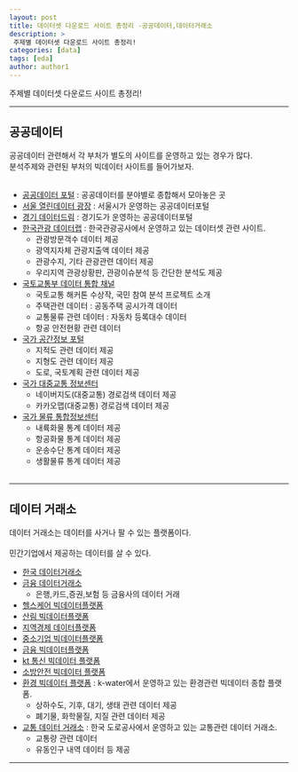 ```yaml
---
layout: post
title: 데이터셋 다운로드 사이트 총정리 -공공데이터,데이터거래소
description: >
 주제별 데이터셋 다운로드 사이트 총정리!
categories: [data] 
tags: [eda]
author: author1
---
```


주제별 데이터셋 다운로드 사이트 총정리!

---


## 공공데이터 <Br>

공공데이터 관련해서 각 부처가 별도의 사이트를 운영하고 있는 경우가 많다. <br>
분석주제와 관련된 부처의 빅데이터 사이트를 들어가보자.<br><br>



- [공공데이터 포털](https://data.go.kr) : 공공데이터를 분야별로 종합해서 모아놓은 곳<br>
- [서울 열린데이터 광장](https://data.seoul.go.kr) : 서울시가 운영하는 공공데이터포털 <br> 
- [경기 데이터드림](https://data.gg.go.kr/portal/mainPage.do) : 경기도가 운영하는 공공데이터포털 <br>
- [한국관광 데이터랩](https://datalab.visitkorea.or.kr/datalab/portal/main/getMainForm.do)  :  한국관광공사에서 운영하고 있는 데이터셋 관련 사이트.<br>
  -  관광방문객수 데이터 제공<br>
  -  광역지자체 관광지출액 데이터 제공<br>
  -  관광수지, 기타 관광관련 데이터 제공<br>
  -  우리지역 관광상황판, 관광이슈분석 등 간단한 분석도 제공<br>
- [국토교통부 데이터 통합 채널](https://data.molit.go.kr) <Br>
  -  국토교통 해커톤 수상작, 국민 참여 분석 프로젝트 소개 <Br>
  -  주택관련 데이터 : 공동주택 공시가격 데이터 <Br>
  -  교통물류 관련 데이터 : 자동차 등록대수 데이터 <br>
  -  항공 안전현황 관련 데이터 <Br>
- [국가 공간정보 포털](http://www.nsdi.go.kr/lxportal/?menuno=2679)<br>
  - 지적도 관련 데이터 제공<br>
  - 지형도 관련 데이터 제공<br>
  - 도로, 국토계획 관련 데이터 제공<br>
- [국가 대중교통 정보센터](https://www.tago.go.kr)<br>
  - 네이버지도(대중교통) 경로검색 데이터 제공<br>
  - 카카오맵(대중교통) 경로검색 데이터 제공 <br>
- [국가 물류 통합정보센터](http://nlic.go.kr/nlic/frghtRoad0010.action)<br>
  - 내륙화물 통계 데이터 제공<br>
  - 항공화물 통계 데이터 제공<br>
  - 운송수단 통계 데이터 제공<br>
  - 생활물류 통계 데이터 제공<br><br>


----

## 데이터 거래소 <br>

데이터 거래소는 데이터를 사거나 팔 수 있는 플랫폼이다. <br><br>
민간기업에서 제공하는 데이터를 살 수 있다.

- [한국 데이터거래소](https://kdx.kr/main)<br>
- [금융 데이터거래소](https://www.findatamall.or.kr/fsec/main/main.do?cmnx=1)<br>
  - 은행,카드,증권,보험 등 금융사의 데이터 거래<br>
- [헬스케어 빅데이터플랫폼](https://www.bigdata-cancer.kr)<br>
- [산림 빅데이터플랫폼](https://www.bigdata-forest.kr)<br>
- [지역경제 데이터플랫폼](https://www.bigdata-region.kr/#/)<br>
- [중소기업 빅데이터플랫폼](https://www.bigdata-sme.kr/#/datastore/landing)<br>
- [금융 빅데이터플랫폼](https://www.bigdata-finance.kr/main.do)<br>
- [kt 통신 빅데이터 플랫폼](https://www.bigdata-telecom.kr/invoke/SOKBP0000/?ver=2.0)<br>
- [소방안전 빅데이터 플랫폼](https://www.bigdata-119.kr)<br>
- [환경 빅데이터 플랫폼](https://www.bigdata-environment.kr/user/main.do) : k-water에서 운영하고 있는 환경관련 빅데이터 종합 플랫폼. <Br>
  -  상하수도, 기후, 대기, 생태 관련 데이터 제공 <Br>
  -  폐기물, 화학물질, 지질 관련 데이터 제공 <Br>
- [교통 데이터 거래소](https://www.bigdata-transportation.kr)  : 한국 도로공사에서 운영하고 있는 교통관련 데이터 거래소.<br>
  - 교통량 관련 데이터<br>
  - 유동인구 내역 데이터 등 제공<br> 

  
---